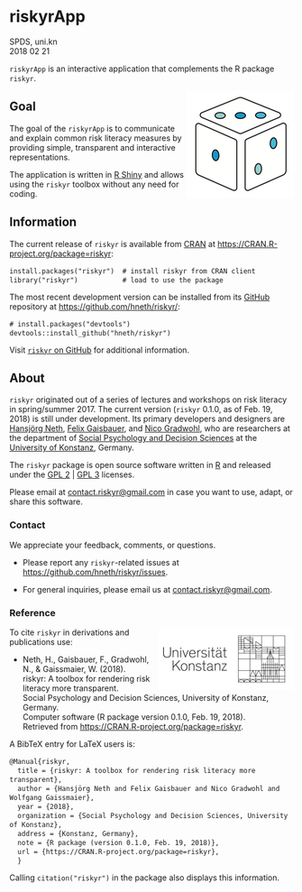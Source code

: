 # riskyrApp
SPDS, uni.kn  
2018 02 21

`riskyrApp` is an interactive application that complements the R package `riskyr`. 

<!-- riskyr logo: -->  
<a href = "https://github.com/hneth/riskyr">
<!-- <img src = "./www/riskyr_cube.png" alt = "riskyr" style = "width: 180px; float: right; border:20;"/> -->
<img src = "./www/riskyr_cube_s.png" alt = "riskyr" align = "right" style = "float: right; border:20;"/>
</a>
<!-- ![riskyr](./www/riskyr_cube_s.png) --> 
<!-- knitr::include_graphics("./www/riskyr_cube_s.png") -->


## Goal

The goal of the `riskyrApp` is to communicate and explain common risk literacy measures by providing simple, transparent and interactive representations.

The application is written in [R Shiny](https://shiny.rstudio.com/) and allows using the `riskyr` toolbox without any need for coding.


## Information

The current release of `riskyr` is available from [CRAN](https://CRAN.R-project.org/) at  <https://CRAN.R-project.org/package=riskyr>: 

```{r install_CRAN, eval = FALSE}
install.packages("riskyr")  # install riskyr from CRAN client
library("riskyr")           # load to use the package
```

The most recent development version can be installed from its [GitHub](https://github.com) repository at <https://github.com/hneth/riskyr/>: 

```{r install_github, eval = FALSE}
# install.packages("devtools")
devtools::install_github("hneth/riskyr")
```

Visit [`riskyr` on GitHub](https://github.com/hneth/riskyr) for additional information. 



## About

`riskyr` originated out of a series of lectures and workshops on risk literacy in spring/summer 2017. 
The current version (`riskyr` 0.1.0, as of Feb. 19, 2018) is still under development. 
Its primary developers and designers are 
[Hansjörg Neth](https://www.spds.uni-konstanz.de/hans-neth), 
[Felix Gaisbauer](https://www.spds.uni-konstanz.de/felix-gaisbauer), and 
[Nico Gradwohl](https://www.spds.uni-konstanz.de/nico-gradwohl), 
who are researchers at the department of 
[Social Psychology and Decision Sciences](https://www.spds.uni-konstanz.de) at the 
[University of Konstanz](https://www.uni-konstanz.de/en/), Germany. 

The `riskyr` package is open source software written in [R](https://www.r-project.org/) and released under the 
[GPL 2](https://tldrlegal.com/license/gnu-general-public-license-v2) | 
[GPL 3](https://tldrlegal.com/license/gnu-general-public-license-v3-(gpl-3)) licenses. 

Please email at <contact.riskyr@gmail.com>  in case you want to use, adapt, or share this software.


### Contact

We appreciate your feedback, comments, or questions. 

- Please report any `riskyr`-related issues at <https://github.com/hneth/riskyr/issues>.

- For general inquiries, please email us at <contact.riskyr@gmail.com>. 


### Reference

<!-- uni.kn logo and link to SPDS: -->  
<!-- ![](./www/uniKn_logo.png) --> 
<a href="https://www.spds.uni-konstanz.de/">
<!--<img src = "./www/uniKn_logo.png" alt = "spds.uni.kn" style = "width: 300px; float: right; border:20;"/> --> 
<img src = "./www/uniKn_logo_s.png" alt = "spds.uni.kn" align = "right" style = "float: right; border:20;"/>
</a>

To cite `riskyr` in derivations and publications use:

-  Neth, H., Gaisbauer, F., Gradwohl, N., & Gaissmaier, W. (2018).    
    riskyr: A toolbox for rendering risk literacy more transparent.    
    Social Psychology and Decision Sciences, University of Konstanz, Germany.    
    Computer software (R package version 0.1.0, Feb. 19, 2018).    
    Retrieved from <https://CRAN.R-project.org/package=riskyr>.   

A BibTeX entry for LaTeX users is: 

    @Manual{riskyr,
      title = {riskyr: A toolbox for rendering risk literacy more transparent},
      author = {Hansjörg Neth and Felix Gaisbauer and Nico Gradwohl and Wolfgang Gaissmaier},
      year = {2018},
      organization = {Social Psychology and Decision Sciences, University of Konstanz},
      address = {Konstanz, Germany},
      note = {R package (version 0.1.0, Feb. 19, 2018)},
      url = {https://CRAN.R-project.org/package=riskyr},
      }    
    
Calling `citation("riskyr")` in the package also displays this information.

<!-- eof. -->
